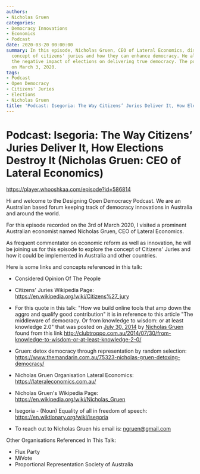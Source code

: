 ```yaml
---
authors:
- Nicholas Gruen
categories:
- Democracy Innovations
- Economics
- Podcast
date: 2020-03-20 00:00:00
summary: In this episode, Nicholas Gruen, CEO of Lateral Economics, discusses the
  concept of citizens' juries and how they can enhance democracy. He also explores
  the negative impact of elections on delivering true democracy. The podcast was recorded
  on March 3, 2020.
tags:
- Podcast
- Open Democracy
- Citizens' Juries
- Elections
- Nicholas Gruen
title: 'Podcast: Isegoria: The Way Citizens’ Juries Deliver It, How Elections Destroy It'
---
```


# Podcast: Isegoria: The Way Citizens’ Juries Deliver It, How Elections Destroy It (Nicholas Gruen: CEO of Lateral Economics)

https://player.whooshkaa.com/episode?id=586814

Hi and welcome to the Designing Open Democracy Podcast. We are an Australian based forum keeping track of democracy innovations in Australia and around the world.

For this episode recorded on the 3rd of March 2020, I visited a prominent Australian economist named Nicholas Gruen, CEO of Lateral Economics.

As frequent commentator on economic reform as well as innovation, he will be joining us for this episode to explore the concept of Citizens' Juries and how it could be implemented in Australia and other countries.

<!-- more -->

Here is some links and concepts referenced in this talk:

* Considered Opinion Of The People

* Citizens' Juries Wikipedia Page: https://en.wikipedia.org/wiki/Citizens%27_jury

* For this quote in this talk: "How we build online tools that amp down the aggro and qualify good contribution" it is in reference to this article "The middleware of democracy. Or from knowledge to wisdom: or at least knowledge 2.0" that was posted on [July 30, 2014](http://clubtroppo.com.au/2014/07/30/from-knowledge-to-wisdom-or-at-least-knowledge-2-0/) by [Nicholas Gruen](http://clubtroppo.com.au/author/nicholas-gruen/) found from this link http://clubtroppo.com.au/2014/07/30/from-knowledge-to-wisdom-or-at-least-knowledge-2-0/

* Gruen: detox democracy through representation by random selection: https://www.themandarin.com.au/75323-nicholas-gruen-detoxing-democracy/

* Nicholas Gruen Organisation Lateral Economics: https://lateraleconomics.com.au/

* Nicholas Gruen's Wikipedia Page: https://en.wikipedia.org/wiki/Nicholas_Gruen

* Isegoria - (Noun) Equality of all in freedom of speech: https://en.wiktionary.org/wiki/isegoria

* To reach out to Nicholas Gruen his email is: ngruen@gmail.com

Other Organisations Referenced In This Talk:

* Flux Party
* MiVote
* Proportional Representation Society of Australia